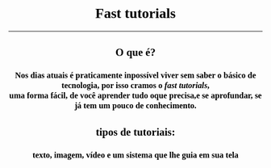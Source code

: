 <html> 

<head> 

<title>fast tutorials</title> 


</head> 

<body text= "black" background= "https://ae01.alicdn.com/kf/HTB1gsQCSpXXXXXzaXXXq6xXFXXXq/3D-Geom-trico-Moderno-Rolo-Papel-de-Parede-para-Paredes-3-D-Grade-de-Fundo-papel.jpg"> 

<h1 align="center"> <font face="Franklin Gothic Medium"> Fast tutorials </font> </h1><hr /> 

<h2 align="center"> <font face="Franklin Gothic Medium"> O que é? </font> </h1>
<h3 align="center"> <font face="Franklin Gothic Medium"> Nos dias atuais é praticamente inpossível viver sem saber o básico de tecnologia, por isso cramos o <i>fast tutorials</i>,<br /> uma forma fácil, de você aprender tudo oque precisa,e se aprofundar, se já tem um pouco de conhecimento.</font> </h3> 

<h2 align="center"> <font face="Franklin Gothic Medium"> tipos de tutoriais: </font></h2> 

<h3 align="center"> <font face="Franklin Gothic Medium"> texto, imagem, vídeo e um sistema que lhe guia em sua tela </font> </h3> 

</body>
 










</html>

